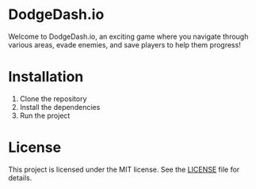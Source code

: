 # DodgeDash.io
Welcome to DodgeDash.io, an exciting game where you navigate through various areas, evade enemies, and save players to help them progress!

# Installation
1. Clone the repository
2. Install the dependencies
3. Run the project

# License
This project is licensed under the MIT license. See the [LICENSE](LICENSE.md) file for details.